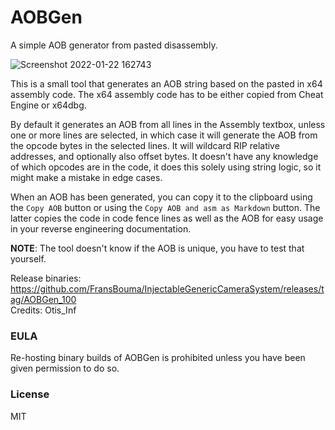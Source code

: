 AOBGen
============================
A simple AOB generator from pasted disassembly.

![Screenshot 2022-01-22 162743](https://user-images.githubusercontent.com/3628530/150644907-3e4912a9-7d82-4c29-976f-abb51a2417e3.jpg)

This is a small tool that generates an AOB string based on the pasted in x64 assembly code. The x64 assembly code has to be either copied from Cheat Engine 
or x64dbg. 

By default it generates an AOB from all lines in the Assembly textbox, unless one or more lines are selected, in which case it will generate the AOB from 
the opcode bytes in the selected lines. It will wildcard RIP relative addresses, and optionally also offset bytes. It doesn't have any knowledge of which opcodes
are in the code, it does this solely using string logic, so it might make a mistake in edge cases. 

When an AOB has been generated, you can copy it to the clipboard using the `Copy AOB` button or using the `Copy AOB and asm as Markdown` button. The
latter copies the code in code fence lines as well as the AOB for easy usage in your reverse engineering documentation. 

**NOTE**: The tool doesn't know if the AOB is unique, you have to test that yourself.

Release binaries: https://github.com/FransBouma/InjectableGenericCameraSystem/releases/tag/AOBGen_100  
Credits: Otis_Inf

### EULA

Re-hosting binary builds of AOBGen is prohibited unless you have been given permission to do so. 

### License

MIT
